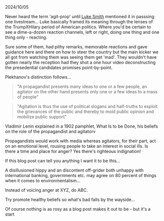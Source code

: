 2024/10/05

Never heard the term 'agit-prop' until [Luke Smith](//lukesmith.xyz) mentioned it in passsing one livestream... Luke basically framed its meaning through the lenses of the TrumpXHilary period of American politics. Where you'd be certain to see a dime-a-dozen reaction channels, left or right, doing one thing and one thing only - reacting.

Sure some of them, had pithy remarks, memorable reactions and gave guidance here and there on how to steer the country but the main kicker we all got from watching them was seeing them get 'mad'. They wouldn't have gotten nearly the reception had they shot a one hour video deconstructing the presedential candidates promises point-by-point.

Plekhanov's distinction follows...

> "A propagandist presents many ideas to one or a few people, an agitator  on the other hand presents only one or a few ideas to a mass of people"

> "Agitation is thus the use of political slogans and half-truths to exploit the grievances of the public and thereby to mold public opinion and mobilize public support"

Vladimir Lenin explained in a 1902 pamphlet, What Is to be Done,  his beliefs on the role of the propagandist and agitatorv

Propagandists would work with media whereas agitators, for their part, act on an emotional level, rousing people to take an interest in social ills. 
Is there a time and place for anger? Yes there's righteous indignation!

If this blog post can tell you anything I want it to be this...

A disillusioned hippy and an discontent off-grider both unhappy with international banking, governments etc. may agree on 80 percent of things when it comes to environmentalism...

Instead of voicing anger at XYZ, do ABC.

Try promote healthy beliefs so what's bad falls by the wayside...

Of course nothing is as rosy as a blog post makes it out to be - but it's a start

